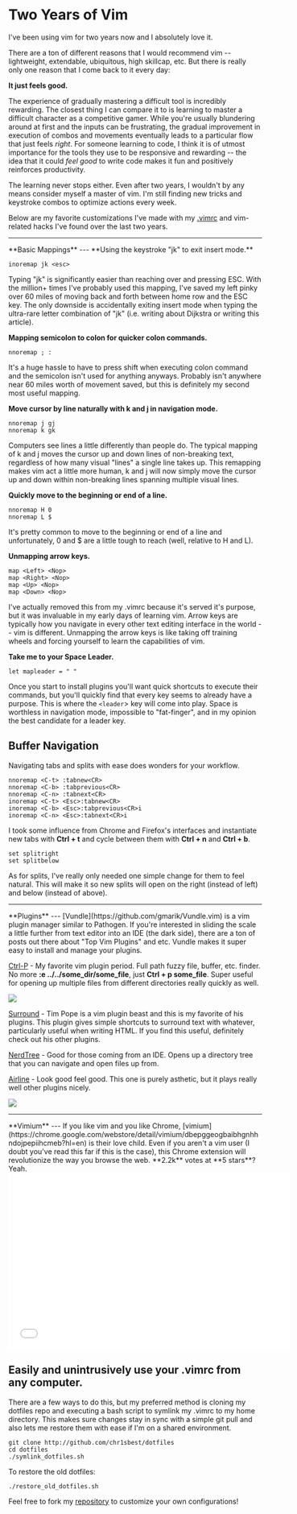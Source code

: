 Two Years of Vim
===
I've been using vim for two years now and I absolutely love it. 

There are a ton of different reasons that I would recommend vim -- lightweight, extendable, ubiquitous, high skillcap, etc. But there is really only one reason that I come back to it every day:

**It just feels good.** 

The experience of gradually mastering a difficult tool is incredibly rewarding. The closest thing I can compare it to is learning to master a difficult character as a competitive gamer. While you're usually blundering around at first and the inputs can be frustrating, the gradual improvement in execution of combos and movements eventually leads to a particular flow that just feels *right*. For someone learning to code, I think it is of utmost importance for the tools they use to be responsive and rewarding -- the idea that it could *feel good* to write code makes it fun and positively reinforces productivity.

The learning never stops either. Even after two years, I wouldn't by any means consider myself a master of vim. I'm still finding new tricks and keystroke combos to optimize actions every week. 

Below are my favorite customizations I've made with my [.vimrc](https://github.com/chr1sbest/dotfiles/blob/master/.vimrc) and vim-related hacks I've found over the last two years.

<hr>
**Basic Mappings**
---
**Using the keystroke "jk" to exit insert mode.** 

```
inoremap jk <esc>
```

Typing "jk" is significantly easier than reaching over and pressing ESC. With the million+ times I've probably used this mapping, I've saved my left pinky over 60 miles of moving back and forth between home row and the ESC key. The only downside is accidentally exiting insert mode when typing the ultra-rare letter combination of "jk" (i.e. writing about Dijkstra or writing this article).

**Mapping semicolon to colon for quicker colon commands.**
```
nnoremap ; :
```
It's a huge hassle to have to press shift when executing colon command and the semicolon isn't used for anything anyways. Probably isn't anywhere near 60 miles worth of movement saved, but this is definitely my second most useful mapping.

**Move cursor by line naturally with k and j in navigation mode.**
```
nnoremap j gj
nnoremap k gk
```
Computers see lines a little differently than people do. The typical mapping of k and j moves the cursor up and down lines of non-breaking text, regardless of how many visual "lines" a single line takes up. This remapping makes vim act a little more human, k and j will now simply move the cursor up and down within non-breaking lines spanning multiple visual lines.

**Quickly move to the beginning or end of a line.**
```
nnoremap H 0
nnoremap L $
```
It's pretty common to move to the beginning or end of a line and unfortunately, 0 and $ are a little tough to reach (well, relative to H and L).

**Unmapping arrow keys.**
```
map <Left> <Nop>
map <Right> <Nop>
map <Up> <Nop>
map <Down> <Nop>
```
I've actually removed this from my .vimrc because it's served it's purpose, but it was invaluable in my early days of learning vim. Arrow keys are typically how you navigate in every other text editing interface in the world -- vim is different. Unmapping the arrow keys is like taking off training wheels and forcing yourself to learn the capabilities of vim. 

**Take me to your Space Leader.**
```
let mapleader = " "
```
Once you start to install plugins you'll want quick shortcuts to execute their commands, but you'll quickly find that every key seems to already have a purpose. This is where the `<leader`> key will come into play. Space is worthless in navigation mode, impossible to "fat-finger", and in my opinion the best candidate for a leader key.

**Buffer Navigation**
---
Navigating tabs and splits with ease does wonders for your workflow. 
```
nnoremap <C-t> :tabnew<CR>
nnoremap <C-b> :tabprevious<CR>
nnoremap <C-n> :tabnext<CR>
inoremap <C-t> <Esc>:tabnew<CR>
inoremap <C-b> <Esc>:tabprevious<CR>i
inoremap <C-n> <Esc>:tabnext<CR>i
```
I took some influence from Chrome and Firefox's interfaces and instantiate new tabs with **Ctrl + t** and cycle between them with **Ctrl + n** and **Ctrl + b**. 

```
set splitright
set splitbelow
```
As for splits, I've really only needed one simple change for them to feel natural. This will make it so new splits will open on the right (instead of left) and below (instead of above).

<hr>
**Plugins**
---
[Vundle](https://github.com/gmarik/Vundle.vim) is a vim plugin manager similar to Pathogen. If you're interested in sliding the scale a little further from text editor into an IDE (the dark side), there are a ton of posts out there about "Top Vim Plugins" and etc. Vundle makes it super easy to install and manage your plugins.

[Ctrl-P](https://github.com/kien/ctrlp.vim) - My favorite vim plugin period. Full path fuzzy file, buffer, etc. finder. No more **:e ../../some_dir/some_file**, just **Ctrl + p some_file**. Super useful for opening up multiple files from different directories really quickly as well.

<img src="https://camo.githubusercontent.com/0a0b4c0d24a44d381cbad420ecb285abc2aaa4cb/687474703a2f2f692e696d6775722e636f6d2f7949796e722e706e67">

[Surround](https://github.com/tpope/vim-surround) - Tim Pope is a vim plugin beast and this is my favorite of his plugins. This plugin gives simple shortcuts to surround text with whatever, particularly useful when writing HTML. If you find this useful, definitely check out his other plugins.

[NerdTree](https://github.com/scrooloose/nerdtree) - Good for those coming from an IDE. Opens up a directory tree that you can navigate and open files up from.

[Airline](https://github.com/bling/vim-airline) - Look good feel good. This one is purely asthetic, but it plays really well other plugins nicely.

<img src="https://raw.githubusercontent.com/wiki/bling/vim-airline/screenshots/demo.gif">

<hr>
**Vimium**
---
If you like vim and you like Chrome, [vimium](https://chrome.google.com/webstore/detail/vimium/dbepggeogbaibhgnhhndojpepiihcmeb?hl=en) is their love child. Even if you aren't a vim user (I doubt you've read this far if this is the case), this Chrome extension will revolutionize the way you browse the web. **2.2k** votes at **5 stars**? Yeah.

<div class="videoWrapper">
<iframe width="560" height="350" src="//www.youtube.com/embed/t67Sn0RGK54" frameborder="0" allowfullscreen></iframe>
</div>

**Easily and unintrusively use your .vimrc from any computer.**
---
There are a few ways to do this, but my preferred method is cloning my dotfiles repo and executing a bash script to symlink my .vimrc to my home directory. This makes sure changes stay in sync with a simple git pull and also lets me restore them with ease if I'm on a shared environment.

```
git clone http://github.com/chr1sbest/dotfiles
cd dotfiles
./symlink_dotfiles.sh
```

To restore the old dotfiles:
```
./restore_old_dotfiles.sh
```

Feel free to fork my [repository](http://github.com/chr1sbest/dotfiles) to customize your own configurations!
